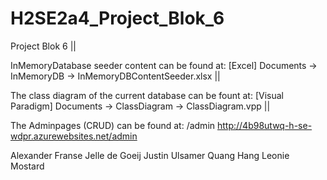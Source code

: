 # H2SE2a4_Project_Blok_6
Project Blok 6 ||

InMemoryDatabase seeder content can be found at:
[Excel] Documents -> InMemoryDB -> InMemoryDBContentSeeder.xlsx ||

The class diagram of the current database can be fount at:
[Visual Paradigm] Documents -> ClassDiagram -> ClassDiagram.vpp ||

The Adminpages (CRUD) can be found at: /admin
http://4b98utwq-h-se-wdpr.azurewebsites.net/admin

Alexander Franse
Jelle de Goeij
Justin Ulsamer
Quang Hang
Leonie Mostard
